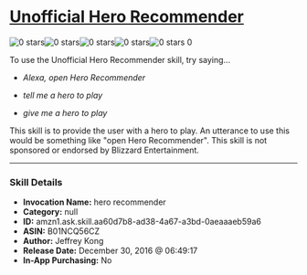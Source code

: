 # [Unofficial Hero Recommender](http://alexa.amazon.com/#skills/amzn1.ask.skill.aa60d7b8-ad38-4a67-a3bd-0aeaaaeb59a6)
![0 stars](../../images/ic_star_border_black_18dp_1x.png)![0 stars](../../images/ic_star_border_black_18dp_1x.png)![0 stars](../../images/ic_star_border_black_18dp_1x.png)![0 stars](../../images/ic_star_border_black_18dp_1x.png)![0 stars](../../images/ic_star_border_black_18dp_1x.png) 0

To use the Unofficial Hero Recommender skill, try saying...

* *Alexa, open Hero Recommender*

* *tell me a hero to play*

* *give me a hero to play*

This skill is to provide the user with a hero to play. An utterance to use this would be something like "open Hero Recommender". This skill is not sponsored or endorsed by Blizzard Entertainment.

***

### Skill Details

* **Invocation Name:** hero recommender
* **Category:** null
* **ID:** amzn1.ask.skill.aa60d7b8-ad38-4a67-a3bd-0aeaaaeb59a6
* **ASIN:** B01NCQ56CZ
* **Author:** Jeffrey Kong
* **Release Date:** December 30, 2016 @ 06:49:17
* **In-App Purchasing:** No
